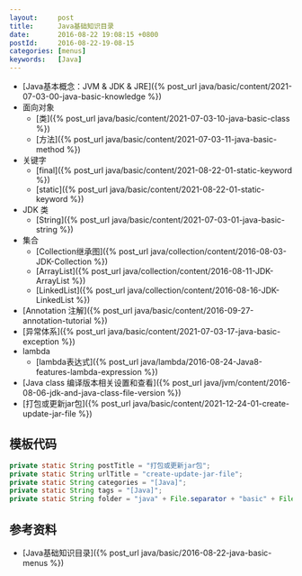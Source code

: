 ```yaml
---
layout:     post
title:      Java基础知识目录
date:       2016-08-22 19:08:15 +0800
postId:     2016-08-22-19-08-15
categories: [menus]
keywords:   [Java]
---
```


* [Java基本概念：JVM & JDK & JRE]({% post_url java/basic/content/2021-07-03-00-java-basic-knowledge %})
* 面向对象
  - [类]({% post_url java/basic/content/2021-07-03-10-java-basic-class %})
  - [方法]({% post_url java/basic/content/2021-07-03-11-java-basic-method %})
* 关键字
  - [final]({% post_url java/basic/content/2021-08-22-01-static-keyword %})
  - [static]({% post_url java/basic/content/2021-08-22-01-static-keyword %})
* JDK 类
  - [String]({% post_url java/basic/content/2021-07-03-01-java-basic-string %})
* 集合
  - [Collection继承图]({% post_url java/collection/content/2016-08-03-JDK-Collection %})
  - [ArrayList]({% post_url java/collection/content/2016-08-11-JDK-ArrayList %})
  - [LinkedList]({% post_url java/collection/content/2016-08-16-JDK-LinkedList %})
* [Annotation 注解]({% post_url java/basic/content/2016-09-27-annotation-tutorial %})
* [异常体系]({% post_url java/basic/content/2021-07-03-17-java-basic-exception %})
* lambda
  - [lambda表达式]({% post_url java/lambda/2016-08-24-Java8-features-lambda-expression %})
* [Java class 编译版本相关设置和查看]({% post_url java/jvm/content/2016-08-06-jdk-and-java-class-file-version %})
* [打包或更新jar包]({% post_url java/basic/content/2021-12-24-01-create-update-jar-file %})

## 模板代码
```java
private static String postTitle = "打包或更新jar包";
private static String urlTitle = "create-update-jar-file";
private static String categories = "[Java]";
private static String tags = "[Java]";
private static String folder = "java" + File.separator + "basic" + File.separator + "content";
```

## 参考资料

* [Java基础知识目录]({% post_url java/basic/2016-08-22-java-basic-menus %})
